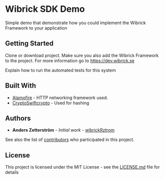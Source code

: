 
# Wibrick SDK Demo

Simple demo that demonstrate how you could implement the Wibrick Framework to your application

## Getting Started

Clone or download project. Make sure you also add the Wibrick Framework to the project. 
For more information go to https://dev.wibrick.se

Explain how to run the automated tests for this system

## Built With

* [Alamofire](https://github.com/Alamofire/Alamofire) - HTTP networking framework used.
* [CryptoSwiftcrypto](https://github.com/krzyzanowskim/CryptoSwift) - Used for hashing

## Authors

* **Anders Zetterström** - *Initial work* - [wibrickRztrom](https://github.com/wibrickRztrom)

See also the list of [contributors](https://github.com/your/project/contributors) who participated in this project.

## License

This project is licensed under the MIT License - see the [LICENSE.md](LICENSE.md) file for details
